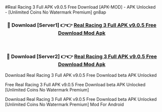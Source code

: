 #Real Racing 3 Full APK v9.0.5 Free Download [APK-MOD] - APK Unlocked - [Unlimited Coins No Watermark Premium] gn8ap



<div align="center">

<h3>🔴 Download [Server1] 👉👉 <a href="https://momento.my/?title=Real_Racing_3_Full_APK_v9.0.5_Free_Download">Real Racing 3 Full APK v9.0.5 Free Download Mod Apk</a></h3><br>

<h3>🔴 Download [Server2] 👉👉 <a href="https://momento.my/?title=Real_Racing_3_Full_APK_v9.0.5_Free_Download">Real Racing 3 Full APK v9.0.5 Free Download Mod Apk</a></h3>
</div>



Download Real Racing 3 Full APK v9.0.5 Free Download beta APK Unlocked

Free Real Racing 3 Full APK v9.0.5 Free Download beta APK Unlocked [Unlimited Coins No Watermark Premium]

Download Real Racing 3 Full APK v9.0.5 Free Download beta APK Unlocked [Unlimited Coins No Watermark Premium] Mod For Android

